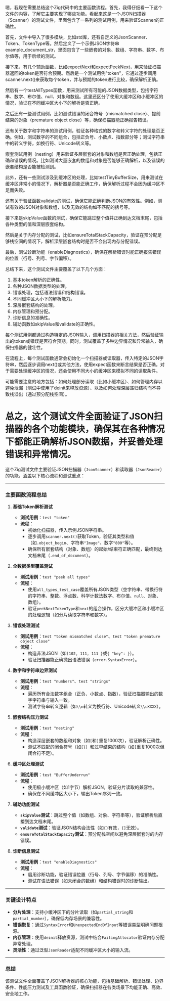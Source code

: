 嗯，我现在需要总结这个Zig代码中的主要函数流程。首先，我得仔细看一下这个文件的内容，了解它主要实现了哪些功能。看起来这是一个JSON扫描器（Scanner）的测试文件，里面包含了一系列的测试用例，用来验证Scanner的正确性。

首先，文件中导入了很多模块，比如std库，还有自定义的JsonScanner、Token、TokenType等。然后定义了一个示例JSON字符串example_document_str，里面包含了一些嵌套的对象、数组、字符串、数字、布尔值等，用于后续的测试。

接下来，有几个辅助函数，比如expectNext和expectPeekNext，用来验证扫描器返回的token是否符合预期。然后是一个测试用例"token"，它通过逐步调用scanner.next()来获取每个token，并与预期的token进行比较，确保解析正确。

然后有一个testAllTypes函数，用来测试所有可能的JSON数据类型，包括字符串、数字、布尔值、null、对象和数组。这里还区分了使用大缓冲区和小缓冲区的情况，验证在不同缓冲区大小下的解析是否正确。

之后还有一些测试用例，比如测试错误的闭合符号（mismatched close）、提前结束的对象（premature object close）等，确保扫描器能正确报告错误。

还有关于数字和字符串的测试用例，验证各种格式的数字和转义字符的处理是否正确。例如，测试数字的不同组合，包括正负号、小数点、指数部分等；测试字符串中的转义字符，如换行符、Unicode转义等。

嵌套测试用例（nesting）用来验证多层嵌套的对象和数组是否正确处理，包括正确和错误的情况。比如测试大量嵌套的数组和对象是否能够正确解析，以及错误的嵌套结构是否能被检测到。

此外，还有一些测试涉及到缓冲区的处理，比如testTinyBufferSize，用来测试在缓冲区非常小的情况下，解析器是否能正确工作，确保解析过程不会因为缓冲区不足而失败。

还有关于验证函数validate的测试，确保它能正确判断JSON的有效性。例如，测试有效的JSON对象和数组，以及无效的结构如不匹配的括号等。

接下来是skipValue函数的测试，确保它能跳过整个值并正确到达文档末尾，包括各种类型的值和深层嵌套结构。

然后是关于内存分配的测试，比如ensureTotalStackCapacity，验证在预分配足够栈空间的情况下，解析深层嵌套结构时是否不会出现内存分配错误。

最后，测试诊断功能（enableDiagnostics），确保在解析错误时能正确报告错误的位置（行号、列号、字节偏移）。

总结下来，这个测试文件主要覆盖了以下几个方面：
1. 基本token解析的正确性。
2. 各种JSON数据类型的处理。
3. 错误处理，包括语法错误和结构错误。
4. 不同缓冲区大小下的解析能力。
5. 深层嵌套结构的处理。
6. 内存管理和预分配。
7. 诊断信息的准确性。
8. 辅助函数如skipValue和validate的正确性。

每个测试用例都通过构造特定的JSON输入，调用扫描器的相关方法，然后验证输出的token或错误是否符合预期。同时，测试覆盖了多种边界情况和异常输入，确保扫描器的健壮性。

在流程上，每个测试函数通常会初始化一个扫描器或读取器，传入特定的JSON字符串，然后逐步调用next()或其他方法，使用expect函数来断言结果是否正确。对于需要处理缓冲区的情况，还会使用不同大小的缓冲区来模拟不同的读取条件。

可能需要注意的地方包括：如何处理部分读取（比如小缓冲区）、如何管理内存以避免泄漏（测试中使用了deinit来释放资源）、以及如何处理深层递归结构而不导致栈溢出（通过预分配栈空间）。

总之，这个测试文件全面验证了JSON扫描器的各个功能模块，确保其在各种情况下都能正确解析JSON数据，并妥善处理错误和异常情况。
================================================
这个Zig测试文件主要验证JSON扫描器（`JsonScanner`）和读取器（`JsonReader`）的功能，涵盖以下核心流程和测试重点：

---

### **主要函数流程总结**
1. **基础Token解析测试**  
   - **测试用例**：`test "token"`  
   - **流程**：  
     - 初始化扫描器，传入示例JSON字符串。  
     - 逐步调用`scanner.next()`获取Token，验证其类型和值（如`.object_begin`、字符串`"Image"`、数字`"800"`等）。  
     - 确保所有嵌套结构（对象、数组）的起始/结束符正确匹配，最终到达文档末尾（`.end_of_document`）。

2. **全数据类型覆盖测试**  
   - **测试用例**：`test "peek all types"`  
   - **流程**：  
     - 使用`all_types_test_case`覆盖所有JSON类型（空字符串、带换行符的字符串、整数、浮点数、科学计数法数字、布尔值、`null`、对象、数组）。  
     - 验证`peekNextTokenType`和`next`的组合操作，区分大缓冲区和小缓冲区的处理逻辑（如分片读取字符串和数字）。

3. **错误处理测试**  
   - **测试用例**：`test "token mismatched close"`、`test "token premature object close"`  
   - **流程**：  
     - 构造非法JSON（如`[102, 111, 111 }`或`{ "key": }`）。  
     - 验证扫描器能正确抛出语法错误（`error.SyntaxError`）。

4. **数字和字符串边界测试**  
   - **测试用例**：`test "numbers"`、`test "strings"`  
   - **流程**：  
     - 遍历所有合法数字组合（正负、小数点、指数），验证扫描器输出的数字字符串与输入一致。  
     - 测试字符串转义逻辑（如`\\n`转义为换行符、Unicode转义`\\uXXXX`）。

5. **嵌套结构压力测试**  
   - **测试用例**：`test "nesting"`  
   - **流程**：  
     - 构造深层嵌套的数组和对象（如`[`和`]`重复1000次），验证解析正确性。  
     - 测试不匹配的闭合符号（如`[}`）和过早结束的结构（如`[`重复1000次但闭合符不足）。

6. **缓冲区处理测试**  
   - **测试用例**：`test "BufferUnderrun"`  
   - **流程**：  
     - 使用极小缓冲区（如1字节）解析JSON，验证分片读取的兼容性。  
     - 确保在不同缓冲区大小下，输出Token序列一致。

7. **辅助功能测试**  
   - **`skipValue`测试**：跳过整个值（如数组、对象、字符串等），验证解析后直接到达文档末尾。  
   - **`validate`测试**：验证JSON结构合法性（如`{}`有效，`{]`无效）。  
   - **`ensureTotalStackCapacity`测试**：预分配栈空间以避免深层嵌套时的内存错误。

8. **诊断信息测试**  
   - **测试用例**：`test "enableDiagnostics"`  
   - **流程**：  
     - 启用诊断功能，验证错误位置（行号、列号、字节偏移）的准确性。  
     - 测试在语法错误（如未闭合的数组）和结构错误时的诊断输出。

---

### **关键设计特点**
- **分片处理**：支持小缓冲区下的分片读取（如`partial_string`和`partial_number`），确保低内存场景的兼容性。  
- **错误恢复**：通过`SyntaxError`和`UnexpectedEndOfInput`等错误类型明确问题根源。  
- **内存管理**：使用`deinit`释放资源，测试中结合`FailingAllocator`验证内存分配异常处理。  
- **灵活性**：通过泛型`JsonReader`适配不同缓冲区大小的输入流。

---

### **总结**
该测试文件全面覆盖了JSON解析器的核心功能，包括基础解析、错误处理、边界条件、性能压力测试及工具函数验证，确保扫描器在各类场景下均能正确、高效、安全地工作。